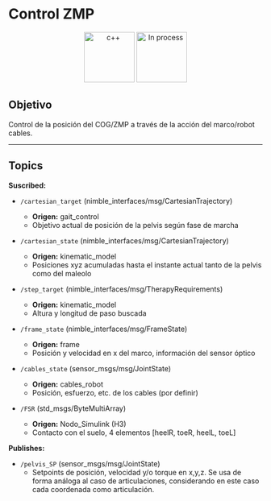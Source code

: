 # Control ZMP

<div align="center">
    <img width=100px src="https://img.shields.io/badge/lenguage-%20c++-blue" alt="c++">
    <img width=100px src="https://img.shields.io/badge/status-in%20process-orange" alt="In process">
</div>

## Objetivo

Control de la posición del COG/ZMP a través de la acción del marco/robot cables.



---

## Topics

**Suscribed:**

- `/cartesian_target` (nimble_interfaces/msg/CartesianTrajectory)
  - **Origen:** gait_control
  - Objetivo actual de posición de la pelvis según fase de marcha

- `/cartesian_state` (nimble_interfaces/msg/CartesianTrajectory)
  - **Origen:** kinematic_model
  - Posiciones xyz acumuladas hasta el instante actual tanto de la pelvis como del maleolo
  
- `/step_target` (nimble_interfaces/msg/TherapyRequirements)
  - **Origen:** kinematic_model
  - Altura y longitud de paso buscada 

- `/frame_state` (nimble_interfaces/msg/FrameState)
  - **Origen:** frame
  - Posición y velocidad en x del marco, información del sensor óptico
  
- `/cables_state` (sensor_msgs/msg/JointState)
  - **Origen:** cables_robot
  - Posición, esfuerzo, etc. de los cables (por definir)

- `/FSR` (std_msgs/ByteMultiArray)
  - **Origen:** Nodo_Simulink (H3)
  - Contacto con el suelo, 4 elementos [heelR, toeR, heelL, toeL] 

**Publishes:**

- `/pelvis_SP` (sensor_msgs/msg/JointState)
  - Setpoints de posición, velocidad y/o torque en x,y,z. Se usa de forma análoga al caso de articulaciones, considerando en este caso cada coordenada como articulación.
